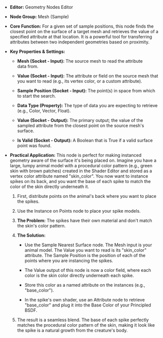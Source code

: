 - **Editor:** Geometry Nodes Editor
    
- **Node Group:** Mesh (Sample)
    
- **Core Function:** For a given set of sample positions, this node finds the closest point on the surface of a target mesh and retrieves the value of a specified attribute at that location. It is a powerful tool for transferring attributes between two independent geometries based on proximity.
    
- **Key Properties & Settings:**
    
    - **Mesh (Socket - Input):** The source mesh to read the attribute data from.
        
    - **Value (Socket - Input):** The attribute or field on the source mesh that you want to read (e.g., its vertex color, or a custom attribute).
        
    - **Sample Position (Socket - Input):** The point(s) in space from which to start the search.
        
    - **Data Type (Property):** The type of data you are expecting to retrieve (e.g., Color, Vector, Float).
        
    - **Value (Socket - Output):** The primary output; the value of the sampled attribute from the closest point on the source mesh's surface.
        
    - **Is Valid (Socket - Output):** A Boolean that is True if a valid surface point was found.
        
- **Practical Application:** This node is perfect for making instanced geometry aware of the surface it's being placed on. Imagine you have a large, lumpy animal model with a procedural color pattern (e.g., green skin with brown patches) created in the Shader Editor and stored as a vertex color attribute named "skin_color". You now want to instance spikes on its back, and you want the base of each spike to match the color of the skin directly underneath it.
    
    1. First, distribute points on the animal's back where you want to place the spikes.
        
    2. Use the Instance on Points node to place your spike models.
        
    3. **The Problem:** The spikes have their own material and don't match the skin's color pattern.
        
    4. **The Solution:**
        
        - Use the Sample Nearest Surface node. The Mesh input is your animal model. The Value you want to read is its "skin_color" attribute. The Sample Position is the position of each of the points where you are instancing the spikes.
            
        - The Value output of this node is now a color field, where each color is the skin color directly underneath each spike.
            
        - Store this color as a named attribute on the instances (e.g., "base_color").
            
        - In the spike's own shader, use an Attribute node to retrieve "base_color" and plug it into the Base Color of your Principled BSDF.
            
    5. The result is a seamless blend. The base of each spike perfectly matches the procedural color pattern of the skin, making it look like the spike is a natural growth from the creature's body.